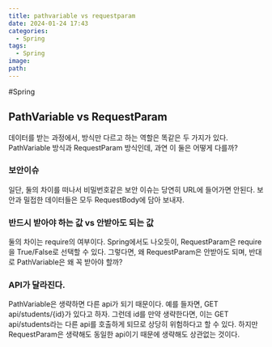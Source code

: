 ```yaml
---
title: pathvariable vs requestparam
date: 2024-01-24 17:43
categories:
  - Spring
tags:
  - Spring
image: 
path:
---
```

#Spring 

## PathVariable vs RequestParam
데이터를 받는 과정에서, 방식만 다르고 하는 역할은 똑같은 두 가지가 있다. PathVariable 방식과 RequestParam 방식인데, 과연 이 둘은 어떻게 다를까?

### 보안이슈
일단, 둘의 차이를 떠나서 비밀번호같은 보안 이슈는 당연히 URL에 들어가면 안된다. 보안과 밀접한 데이터들은 모두 RequestBody에 담아 보내자.

### 반드시 받아야 하는 값 vs 안받아도 되는 값
둘의 차이는 require의 여부이다. Spring에서도 나오듯이, RequestParam은 require을 True/False로 선택할 수 있다. 그렇다면, 왜 RequestParam은 안받아도 되며, 반대로 PathVariable은 왜 꼭 받아야 할까?

### API가 달라진다.
PathVariable은 생략하면 다른 api가 되기 때문이다. 예를 들자면, GET api/students/{id}가 있다고 하자. 그런데 id를 만약 생략한다면, 이는 GET api/students라는 다른 api를 호출하게 되므로 상당히 위험하다고 할 수 있다. 하지만 RequestParam은 생략해도 동일한 api이기 때문에 생략해도 상관없는 것이다.
